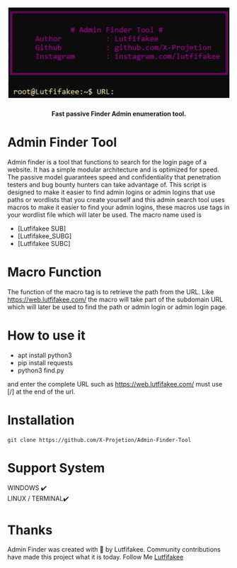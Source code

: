 
<h1 align="center">
  <img src="admin-finder.png" alt="adminfinder" width="500px">
  <br>
</h1>
<h4 align="center">Fast passive Finder Admin enumeration tool.</h4>



# Admin Finder Tool
Admin finder is a tool that functions to search for the login page of a website. It has a simple modular architecture and is optimized for speed. The passive model guarantees speed and confidentiality that penetration testers and bug bounty hunters can take advantage of. This script is designed to make it easier to find admin logins or admin logins that use paths or wordlists that you create yourself and this admin search tool uses macros to make it easier to find your admin logins, these macros use tags in your wordlist file which will later be used.
The macro name used is 

- [Lutfifakee SUB]
- [Lutfifakee_SUBG]
- [Lutfifakee SUBC]

# Macro Function
The function of the macro tag is to retrieve the path from the URL.
Like https://web.lutfifakee.com/ the macro will take part of the subdomain URL which will later be used to find the path or admin login or admin login page.


# How to use it

- apt install python3
- pip install requests
- python3 find.py

and enter the complete URL such as https://web.lutfifakee.com/ must use [/] at the end of the url.


# Installation
 ```
git clone https://github.com/X-Projetion/Admin-Finder-Tool
```
# Support System
WINDOWS ✔️<br>
LINUX / TERMINAL✔️


# Thanks

Admin Finder was created with 🖤 by Lutfifakee. Community contributions have made this project what it is today.
Follow Me <a href="https://www.instagram.com/lutfifakee/">Lutfifakee</a>
